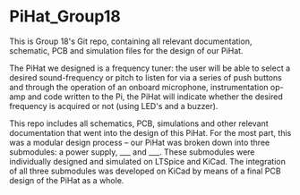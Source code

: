# PiHat_Group18

This is Group 18's Git repo, containing all relevant documentation, schematic, PCB and simulation files for the design of our PiHat.

The PiHat we designed is a frequency tuner: the user will be able to select a desired sound-frequency or pitch to listen for via a series of push buttons and through the operation of an onboard microphone, instrumentation op-amp and code written to the Pi, the PiHat will indicate whether the desired frequency is acquired or not (using LED's and a buzzer).

This repo includes all schematics, PCB, simulations and other relevant documentation that went into the design of this PiHat. For the most part, this was a modular design process – our PiHat was broken down into three submodules: a power supply, ___ and ___. These submodules were individually designed and simulated on LTSpice and KiCad. The integration of all three submodules was developed on KiCad by means of a final PCB design of the PiHat as a whole.
